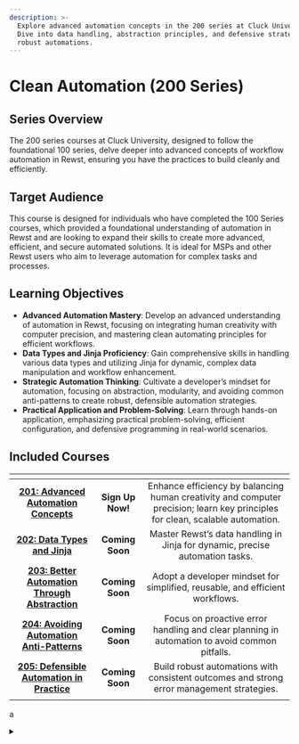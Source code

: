 ```yaml
---
description: >-
  Explore advanced automation concepts in the 200 series at Cluck University.
  Dive into data handling, abstraction principles, and defensive strategies for
  robust automations.
---
```


# Clean Automation (200 Series)

## Series Overview

The 200 series courses at Cluck University, designed to follow the foundational 100 series, delve deeper into advanced concepts of workflow automation in Rewst, ensuring you have the practices to build cleanly and efficiently.

## **Target Audience**

This course is designed for individuals who have completed the 100 Series courses, which provided a foundational understanding of automation in Rewst and are looking to expand their skills to create more advanced, efficient, and secure automated solutions. It is ideal for MSPs and other Rewst users who aim to leverage automation for complex tasks and processes.

## Learning Objectives

* **Advanced Automation Mastery**: Develop an advanced understanding of automation in Rewst, focusing on integrating human creativity with computer precision, and mastering clean automating principles for efficient workflows.
* **Data Types and Jinja Proficiency**: Gain comprehensive skills in handling various data types and utilizing Jinja for dynamic, complex data manipulation and workflow enhancement.
* **Strategic Automation Thinking**: Cultivate a developer’s mindset for automation, focusing on abstraction, modularity, and avoiding common anti-patterns to create robust, defensible automation strategies.
* **Practical Application and Problem-Solving**: Learn through hands-on application, emphasizing practical problem-solving, efficient configuration, and defensive programming in real-world scenarios.

## **Included Courses**

<table data-view="cards"><thead><tr><th align="center"></th><th align="center"></th><th align="center"></th></tr></thead><tbody><tr><td align="center"><a href="201-advanced-automation-concepts.md"><strong>201: Advanced</strong> </a><a href="201-advanced-automation-concepts.md"><strong>Automation Concepts</strong></a></td><td align="center"><strong>Sign Up Now!</strong></td><td align="center">Enhance efficiency by balancing human creativity and computer precision; learn key principles for clean, scalable automation.</td></tr><tr><td align="center"><a href="202-data-types-and-jinja.md"><strong>202: Data Types</strong><br><strong>and Jinja</strong></a></td><td align="center"><strong>Coming Soon</strong></td><td align="center">Master Rewst’s data handling in Jinja for dynamic, precise automation tasks.</td></tr><tr><td align="center"><a href="203-better-automation-through-abstraction.md"><strong>203: Better Automation Through Abstraction</strong></a></td><td align="center"><strong>Coming Soon</strong></td><td align="center">Adopt a developer mindset for simplified, reusable, and efficient workflows.</td></tr><tr><td align="center"><a href="204-avoiding-automation-anti-patterns.md"><strong>204: Avoiding Automation Anti-Patterns</strong></a></td><td align="center"><strong>Coming Soon</strong></td><td align="center">Focus on proactive error handling and clear planning in automation to avoid common pitfalls.</td></tr><tr><td align="center"><a href="205-defensible-automation-in-practice.md"><strong>205: Defensible Automation in Practice</strong></a></td><td align="center"><strong>Coming Soon</strong></td><td align="center">Build robust automations with consistent outcomes and strong error management strategies.</td></tr><tr><td align="center"></td><td align="center"></td><td align="center"></td></tr></tbody></table>

a

<details>

<summary></summary>



</details>

###
